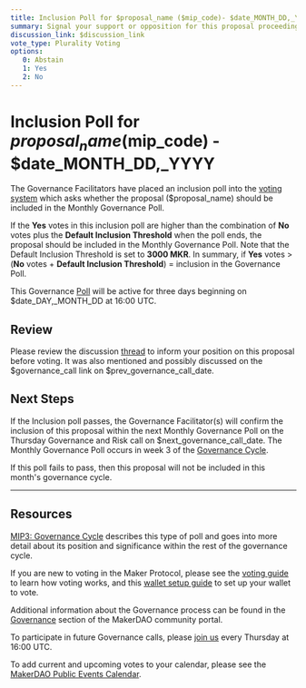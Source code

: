 ```yaml
---
title: Inclusion Poll for $proposal_name ($mip_code)- $date_MONTH_DD,_YYYY
summary: Signal your support or opposition for this proposal proceeding to next week's bundled Governance Poll. 
discussion_link: $discussion_link
vote_type: Plurality Voting
options:
   0: Abstain
   1: Yes
   2: No
---
```

# Inclusion Poll for $proposal_name ($mip_code) - $date_MONTH_DD,_YYYY

The Governance Facilitators have placed an inclusion poll into the [voting system](https://vote.makerdao.com/polling) which asks whether the proposal ($proposal_name) should be included in the Monthly Governance Poll.

If the **Yes** votes in this inclusion poll are higher than the combination of **No** votes plus the **Default Inclusion Threshold** when the poll ends, the proposal should be included in the Monthly Governance Poll. Note that the Default Inclusion Threshold is set to **3000 MKR**. In summary, if **Yes** votes > (**No** votes + **Default Inclusion Threshold**) = inclusion in the Governance Poll.

This Governance [Poll](https://community-development.makerdao.com/en/learn/governance/on-chain-gov) will be active for three days beginning on $date_DAY,_MONTH_DD at 16:00 UTC.

## Review
Please review the discussion [thread]($discussion_link) to inform your position on this proposal before voting. It was also mentioned and possibly discussed on the $governance_call link on $prev_governance_call_date.

## Next Steps

If the Inclusion poll passes, the Governance Facilitator(s) will confirm the inclusion of this proposal within the next Monthly Governance Poll on the Thursday Governance and Risk call on $next_governance_call_date. The Monthly Governance Poll occurs in week 3 of the [Governance Cycle](https://github.com/makerdao/mips/blob/Accepted/MIP3/mip3.md).

If this poll fails to pass, then this proposal will not be included in this month's governance cycle.

---

## Resources

[MIP3: Governance Cycle](https://github.com/makerdao/mips/blob/Accepted/MIP3/mip3.md) describes this type of poll and goes into more detail about its position and significance within the rest of the governance cycle.

If you are new to voting in the Maker Protocol, please see the [voting guide](https://community-development.makerdao.com/en/learn/governance/how-voting-works/) to learn how voting works, and this [wallet setup guide](https://community-development.makerdao.com/en/learn/governance/voting-setup/) to set up your wallet to vote.

Additional information about the Governance process can be found in the [Governance](https://community-development.makerdao.com/en/learn/governance) section of the MakerDAO community portal.

To participate in future Governance calls, please [join us](https://github.com/makerdao/community/tree/master/governance/governance-and-risk-meetings) every Thursday at 16:00 UTC.

To add current and upcoming votes to your calendar, please see the [MakerDAO Public Events Calendar](https://calendar.google.com/calendar/embed?src=makerdao.com_3efhm2ghipksegl009ktniomdk%40group.calendar.google.com&ctz=America%2FLos_Angeles).

